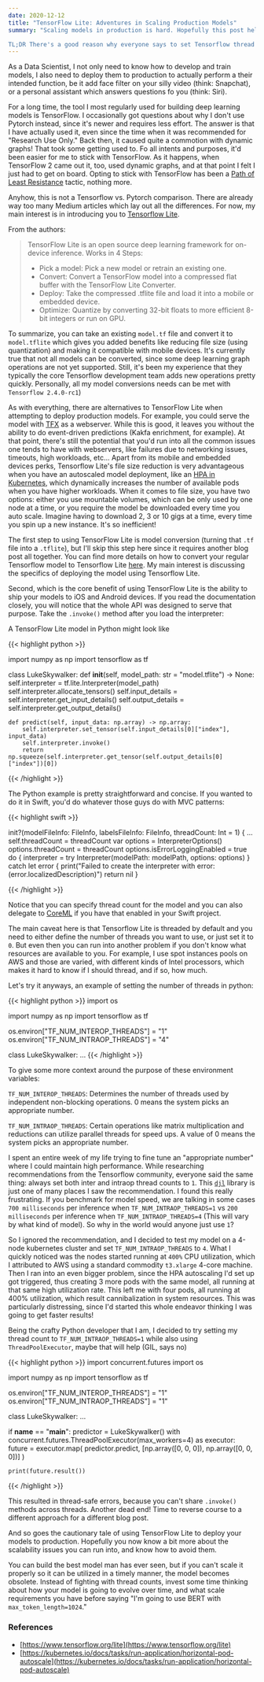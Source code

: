 ```yaml
---
date: 2020-12-12
title: "TensorFlow Lite: Adventures in Scaling Production Models"
summary: "Scaling models in production is hard. Hopefully this post helps you get some of your research done before setting out on your own scaling journey.

TL;DR There's a good reason why everyone says to set Tensorflow thread counts to 1."
---
```


As a Data Scientist, I not only need to know how to develop and train models, I also need to deploy them to production to actually perform a their intended function, be it add face filter on your silly video (think: Snapchat), or a personal assistant which answers questions fo you (think: Siri).

For a long time, the tool I most regularly used for building deep learning models is TensorFlow. I occasionally got questions about why I don't use Pytorch instead, since it's newer and requires less effort. The answer is that I have actually used it, even since the time when it was recommended for "Research Use Only." Back then, it caused quite a commotion with dynamic graphs! That took some getting used to. Fo all intents and purposes, it'd been easier for me to stick with TensorFlow. As it happens, when TensorFlow 2 came out it, too, used dynamic graphs, and at that point I felt I just had to get on board. Opting to stick with TensorFlow has been a [Path of Least Resistance](https://en.wikipedia.org/wiki/Path_of_least_resistance) tactic, nothing more.

Anyhow, this is not a Tensorflow vs. Pytorch comparison. There are already way too many Medium articles which lay out all the differences. For now, my main interest is in introducing you to [Tensorflow Lite](https://www.tensorflow.org/lite).

From the authors:

> TensorFlow Lite is an open source deep learning framework for on-device inference. Works in 4 Steps:
>
> - Pick a model: Pick a new model or retrain an existing one.
> - Convert: Convert a TensorFlow model into a compressed flat buffer with the TensorFlow Lite Converter.
> - Deploy: Take the compressed .tflite file and load it into a mobile or embedded device.
> - Optimize: Quantize by converting 32-bit floats to more efficient 8-bit integers or run on GPU.

To summarize, you can take an existing `model.tf` file and convert it to `model.tflite` which gives you added benefits like reducing file size (using quantization) and making it compatible with mobile devices. It's currently true that not all models can be converted, since some deep learning graph operations are not yet supported. Still, it's been my experience that they typically the core Tensorflow development team adds new operations pretty quickly. Personally, all my model conversions needs can be met with `Tensorflow 2.4.0-rc1`)

As with everything, there are alternatives to TensorFlow Lite when attempting to deploy production models. For example, you could serve the model with [TFX](https://www.tensorflow.org/tfx) as a webserver. While this is good, it leaves you without the ability to do event-driven predictions (Kakfa enrichment, for example). At that point, there's still the potential that you'd run into all the common issues one tends to have with webservers, like failures due to networking issues, timeouts, high workloads, etc... Apart from its mobile and embedded devices perks, Tensorflow Lite's file size reduction is very advantageous when you have an autoscaled model deployment, like an [HPA in Kubernetes](https://kubernetes.io/docs/tasks/run-application/horizontal-pod-autoscale), which dynamically increases the number of available pods when you have higher workloads. When it comes to file size, you have two options: either you use mountable volumes, which can be only used by one node at a time, or you require the model be downloaded every time you auto scale. Imagine having to download 2, 3 or 10 gigs at a time, every time you spin up a new instance. It's so inefficient!

The first step to using TensorFlow Lite is model conversion (turning that `.tf` file into a `.tflite`), but I'll skip this step here since it requires another blog post all together. You can find more details on how to convert your regular Tensorflow model to Tensorflow Lite [here](https://www.tensorflow.org/lite/convert). My main interest is discussing the specifics of deploying the model using Tensorflow Lite.

Second, which is the core benefit of using TensorFlow Lite is the ability to ship your models to iOS and Android devices. If you read the documentation closely, you will notice that the whole API was designed to serve that purpose. Take the `.invoke()` method after you load the interpreter:

A TensorFlow Lite model in Python might look like

{{< highlight python >}}

import numpy as np
import tensorflow as tf

class LukeSkywalker:
    def __init__(self, model_path: str = "model.tflite") -> None:
        self.interpreter = tf.lite.Interpreter(model_path)
        self.interpreter.allocate_tensors()
        self.input_details = self.interpreter.get_input_details()
        self.output_details = self.interpreter.get_output_details()

    def predict(self, input_data: np.array) -> np.array:
        self.interpreter.set_tensor(self.input_details[0]["index"], input_data)
        self.interpreter.invoke()
        return np.squeeze(self.interpreter.get_tensor(self.output_details[0]["index"])[0])

{{< /highlight >}}

The Python example is pretty straightforward and concise. If you wanted to do it in Swift, you'd do whatever those guys do with MVC patterns:

{{< highlight swift >}}

init?(modelFileInfo: FileInfo, labelsFileInfo: FileInfo, threadCount: Int = 1) {
 ...
  self.threadCount = threadCount
  var options = InterpreterOptions()
  options.threadCount = threadCount
  options.isErrorLoggingEnabled = true
  do {
    interpreter = try Interpreter(modelPath: modelPath, options: options)
  } catch let error {
    print("Failed to create the interpreter with error: \(error.localizedDescription)")
    return nil
  }

{{< /highlight >}}

Notice that you can specify thread count for the model and you can also delegate to [CoreML](https://www.tensorflow.org/lite/performance/coreml_delegate) if you have that enabled in your Swift project.

The main caveat here is that Tensorflow Lite is threaded by default and you need to either define the number of threads you want to use, or just set it to `0`. But even then you can run into another problem if you don't know what resources are available to you. For example, I use spot instances pools on AWS and those are varied, with different kinds of Intel processors, which makes it hard to know if I should thread, and if so, how much.

Let's try it anyways, an example of setting the number of threads in python:

{{< highlight python >}}
import os

import numpy as np
import tensorflow as tf

os.environ["TF_NUM_INTEROP_THREADS"] = "1"
os.environ["TF_NUM_INTRAOP_THREADS"] = "4"

class LukeSkywalker:
...
{{< /highlight >}}

To give some more context around the purpose of these environment variables:

`TF_NUM_INTEROP_THREADS`: Determines the number of threads used by independent non-blocking operations. 0 means the system picks an appropriate number.

`TF_NUM_INTRAOP_THREADS`: Certain operations like matrix multiplication and reductions can utilize parallel threads for speed ups. A value of 0 means the system picks an appropriate number.

I spent an entire week of my life trying to fine tune an "appropriate number" where I could maintain high performance. While researching recommendations from the Tensorflow community, everyone said the same thing: always set both inter and intraop thread counts to `1`. This [`djl`](https://djl.ai/docs/development/inference_performance_optimization.html) library is just one of many places I saw the recommendation.
I found this really frustrating. If you benchmark for model speed, we are talking in some cases `700 milliseconds` per inference when `TF_NUM_INTRAOP_THREADS=1` vs `200 milliseconds` per inference when `TF_NUM_INTRAOP_THREADS=4` (This will vary by what kind of model). So why in the world would anyone just use `1`?

So I ignored the recommendation, and I decided to test my model on a 4-node kubernetes cluster and set `TF_NUM_INTRAOP_THREADS` to `4`. What I quickly noticed was the nodes started running at `400%` CPU utilization, which I attributed to AWS using a standard commodity `t3.xlarge` 4-core machine. Then I ran into an even bigger problem, since the HPA autoscaling I'd set up got triggered, thus creating 3 more pods with the same model, all running at that same high utilization rate. This left me with four pods, all running at 400% utilization, which result cannibalization in system resources. This was particularly distressing, since I'd started this whole endeavor thinking I was going to get faster results!

Being the crafty Python developer that I am, I decided to try setting my thread count to `TF_NUM_INTRAOP_THREADS=1` while also using `ThreadPoolExecutor`, maybe that will help (GIL, says no)

{{< highlight python >}}
import concurrent.futures
import os

import numpy as np
import tensorflow as tf

os.environ["TF_NUM_INTEROP_THREADS"] = "1"
os.environ["TF_NUM_INTRAOP_THREADS"] = "1"

class LukeSkywalker:
...

if __name__ == "__main__":
    predictor = LukeSkywalker()
    with concurrent.futures.ThreadPoolExecutor(max_workers=4) as executor:
        future = executor.map(
            predictor.predict, [np.array([0, 0, 0]), np.array([0, 0, 0])]
        )

    print(future.result())

{{< /highlight >}}

This resulted in thread-safe errors, because you can't share `.invoke()` methods across threads. Another dead end! Time to reverse course to a different approach for a different blog post.

And so goes the cautionary tale of using TensorFlow Lite to deploy your models to production.
Hopefully you now know a bit more about the scalability issues you can run into, and know how to avoid them.

You can build the best model man has ever seen, but if you can't scale it properly so it can be utilized in a timely manner, the model becomes obsolete.
Instead of fighting with thread counts, invest some time thinking about how your model is going to evolve over time, and what scale requirements you have before saying "I'm going to use BERT with `max_token_length=1024`."

### References

- [https://www.tensorflow.org/lite](https://www.tensorflow.org/lite)
- [https://kubernetes.io/docs/tasks/run-application/horizontal-pod-autoscale](https://kubernetes.io/docs/tasks/run-application/horizontal-pod-autoscale)